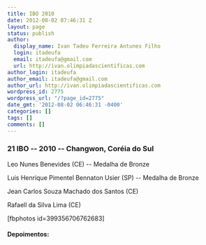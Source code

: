 ```yaml
---
title: IBO 2010
date: 2012-08-02 07:46:31 Z
layout: page
status: publish
author:
  display_name: Ivan Tadeu Ferreira Antunes Filho
  login: itadeufa
  email: itadeufa@gmail.com
  url: http://ivan.olimpiadascientificas.com
author_login: itadeufa
author_email: itadeufa@gmail.com
author_url: http://ivan.olimpiadascientificas.com
wordpress_id: 2775
wordpress_url: "/?page_id=2775"
date_gmt: '2012-08-02 06:46:31 -0400'
categories: []
tags: []
comments: []
---
```


### 21 IBO -- 2010 -- Changwon, Coréia do Sul

  
Leo Nunes Benevides (CE) -- Medalha de Bronze

 Luis Henrique Pimentel Bennaton Usier (SP) -- Medalha de Bronze

Jean Carlos Souza Machado dos Santos (CE)

Rafaell da Silva Lima (CE)

\[fbphotos id=399356706762683\]

#### Depoimentos:



 
